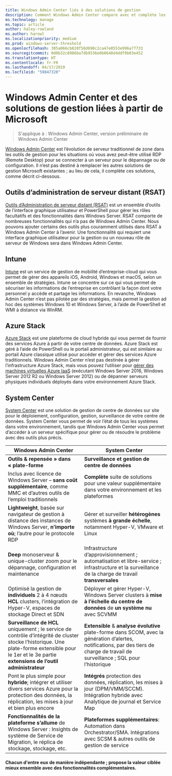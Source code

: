 ```yaml
---
title: Windows Admin Center liés à des solutions de gestion
description: Comment Windows Admin Center compare avec et complète les autres Microsoft analyse et la gestion des solutions/produits (projet Honolulu)
ms.technology: manage
ms.topic: article
author: haley-rowland
ms.author: harowl
ms.localizationpriority: medium
ms.prod: windows-server-threshold
ms.openlocfilehash: 385a066cb828f58d698c2ca47e0553e996a77733
ms.sourcegitcommit: 0d0b32c8986ba7db9536e0b8648d4ddf9b03e452
ms.translationtype: HT
ms.contentlocale: fr-FR
ms.lasthandoff: 04/17/2019
ms.locfileid: "59847320"
---
```

# <a name="windows-admin-center-and-related-management-solutions-from-microsoft"></a>Windows Admin Center et des solutions de gestion liées à partir de Microsoft

>S'applique à : Windows Admin Center, version préliminaire de Windows Admin Center

[Windows Admin Center](windows-admin-center.md) est l’évolution de serveur traditionnel de zone dans les outils de gestion pour les situations où vous avez peut-être utilisé RDP (Remote Desktop) pour se connecter à un serveur pour le dépannage ou de configuration. Il n’est pas destiné à remplacer les autres solutions de gestion Microsoft existantes ; au lieu de cela, il complète ces solutions, comme décrit ci-dessous.

## <a name="remote-server-administration-tools-rsat"></a>Outils d’administration de serveur distant (RSAT)

[Outils d’Administration de serveur distant (RSAT)](https://docs.microsoft.com/windows-server/remote/remote-server-administration-tools) est un ensemble d’outils de l’interface graphique utilisateur et PowerShell pour gérer les rôles facultatifs et des fonctionnalités dans Windows Server. RSAT comporte de nombreuses fonctionnalités qui n’a pas de Windows Admin Center. Nous pouvons ajouter certains des outils plus couramment utilisés dans RSAT à Windows Admin Center à l’avenir. Une fonctionnalité qui requiert une interface graphique utilisateur pour la gestion ou un nouveau rôle de serveur de Windows sera dans Windows Admin Center.

## <a name="intune"></a>Intune

[Intune](https://www.microsoft.com/cloud-platform/microsoft-intune) est un service de gestion de mobilité d’entreprise-cloud qui vous permet de gérer des appareils iOS, Android, Windows et macOS, selon un ensemble de stratégies. Intune se concentre sur ce qui vous permet de sécuriser les informations de l’entreprise en contrôlant la façon dont votre personnel y accède et partage les informations. En revanche, Windows Admin Center n’est pas pilotée par des stratégies, mais permet la gestion ad hoc des systèmes Windows 10 et Windows Server, à l’aide de PowerShell et WMI à distance via WinRM.

## <a name="azure-stack"></a>Azure Stack

[Azure Stack](https://azure.microsoft.com/overview/azure-stack/) est une plateforme de cloud hybride qui vous permet de fournir des services Azure à partir de votre centre de données. Azure Stack est géré à l’aide de PowerShell ou le portail administrateur, qui est similaire au portail Azure classique utilisé pour accéder et gérer des services Azure traditionnels. Windows Admin Center n’est pas destinée à gérer l’infrastructure Azure Stack, mais vous pouvez l’utiliser pour [gérer des machines virtuelles Azure IaaS](../configure/manage-azure-vms.md) (exécutant Windows Server 2016, Windows Server 2012 R2 ou Windows Server 2012) ou de dépanner serveurs physiques individuels déployés dans votre environnement Azure Stack.

## <a name="system-center"></a>System Center

[System Center](https://www.microsoft.com/cloud-platform/system-center) est une solution de gestion de centre de données sur site pour le déploiement, configuration, gestion, surveillance de votre centre de données. System Center vous permet de voir l’état de tous les systèmes dans votre environnement, tandis que Windows Admin Center vous permet d’accéder à un serveur spécifique pour gérer ou de résoudre le problème avec des outils plus précis.

| Windows Admin Center                 | System Center                      |
|--------------------------------------|------------------------------------|
| **Outils & repensée » dans « plate-forme** | **Surveillance et gestion de centre de données** |
| Inclus avec licence de Windows Server – **sans coût supplémentaire**, comme MMC et d’autres outils de l’emploi traditionnels | **Complète** suite de solutions pour une valeur supplémentaire dans votre environnement et les plateformes |
| **Lightweight**, basée sur navigateur de gestion à distance des instances de Windows Server, **n’importe où**; l’autre pour le protocole RDP | Gérer et surveiller **hétérogènes** systèmes **à grande échelle**, notamment Hyper-V, VMware et Linux |
|**Deep** monoserveur & unique-cluster zoom pour le dépannage, configuration et maintenance|Infrastructure d’approvisionnement ; automatisation et libre-service ;  infrastructure et la surveillance de la charge de travail **transversales**|
|Optimisé la gestion de **individuels** 2 à 4 nœuds **HCL** clusters, l’intégration de Hyper-V, espaces de stockage Direct et SDN|Déployer et gérer Hyper-V, Windows Server clusters à **mise à l’échelle du centre de données** de **un système nu** avec SCVMM|
|**Surveillance de HCL** uniquement ; le service de contrôle d’intégrité de cluster stocke l’historique. Une plate-forme extensible pour le 1er et le 3e partie **extensions de l’outil administrateur**|**Extensible** & **analyse évolutive** plate-forme dans SCOM, avec la génération d’alertes, notifications, par des tiers de charge de travail de surveillance ; SQL pour l’historique|
|Pont le plus simple pour **hybride**; intégrer et utiliser divers services Azure pour la protection des données, la réplication, les mises à jour et bien plus encore|**Intégrés** protection des données, réplication, les mises à jour (DPM/VMM/SCCM). Intégration hybride avec Analytique de journal et Service Map|
|**Fonctionnalités de la plateforme s’allume** de Windows Server : Insights de système de Service de Migration, le réplica de stockage, stockage, etc.|**Plateformes supplémentaires**: Automation dans Orchestrator/SMA. Intégrations avec SCSM & autres outils de gestion de service|

#### <a name="each-delivers-targeted-value-independently-better-together-with-complementary-capabilities"></a>Chacun d'entre eux de manière indépendante ; propose la valeur ciblée **mieux ensemble** avec des fonctionnalités complémentaires.
